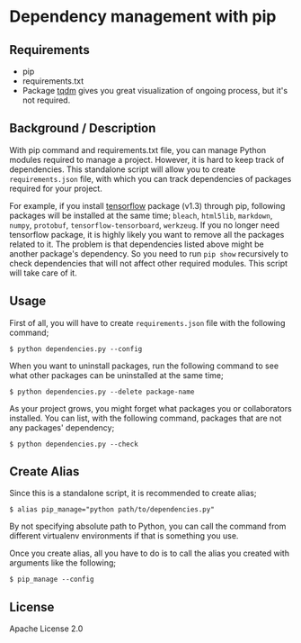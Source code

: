 # Dependency management with pip

## Requirements
* pip
* requirements.txt
* Package [tqdm](https://github.com/tqdm/tqdm) gives you great visualization of ongoing process, but it's not required.

## Background / Description
With pip command and requirements.txt file, you can manage Python modules required to manage a project. However, it is hard to keep track of dependencies. This standalone script will allow you to create `requirements.json` file, with which you can track dependencies of packages required for your project.

For example, if you install [tensorflow](https://github.com/tensorflow/tensorflow) package (v1.3) through pip, following packages will be installed at the same time; `bleach`, `html5lib`, `markdown`, `numpy`, `protobuf`, `tensorflow-tensorboard`, `werkzeug`. If you no longer need tensorflow package, it is highly likely you want to remove all the packages related to it. The problem is that dependencies listed above might be another package's dependency. So you need to run `pip show` recursively to check dependencies that will not affect other required modules. This script will take care of it.

## Usage
First of all, you will have to create `requirements.json` file with the following command;
```
$ python dependencies.py --config
```
When you want to uninstall packages, run the following command to see what other packages can be uninstalled at the same time;
```
$ python dependencies.py --delete package-name
```
As your project grows, you might forget what packages you or collaborators installed. You can list, with the following command, packages that are not any packages' dependency;
```
$ python dependencies.py --check
```

## Create Alias
Since this is a standalone script, it is recommended to create alias;
```
$ alias pip_manage="python path/to/dependencies.py"
```
By not specifying absolute path to Python, you can call the command from different virtualenv environments if that is something you use.

Once you create alias, all you have to do is to call the alias you created with arguments like the following;
```
$ pip_manage --config
```

## License
Apache License 2.0